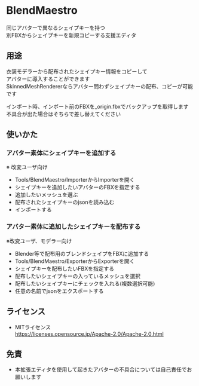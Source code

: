 # BlendMaestro
同じアバターで異なるシェイプキーを持つ  
別FBXからシェイプキーを新規コピーする支援エディタ  

## 用途
衣装モデラーから配布されたシェイプキー情報をコピーして  
アバターに導入することができます  
SkinnedMeshRendererならアバター問わずシェイプキーの配布、コピーが可能です  

インポート時、インポート前のFBXを_origin.fbxでバックアップを取得します  
不具合が出た場合はそちらで差し替えてください  

## 使いかた
### アバター素体にシェイプキーを追加する  
※ 改変ユーザ向け
* Tools/BlendMaestro/ImporterからImporterを開く  
* シェイプキーを追加したいアバターのFBXを指定する  
* 追加したいメッシュを選ぶ  
* 配布されたシェイプキーのjsonを読み込む  
* インポートする  

### アバター素体に追加したシェイプキーを配布する
※改変ユーザ、モデラー向け  

* Blender等で配布用のブレンドシェイプをFBXに追加する
* Tools/BlendMaestro/ExporterからExporterを開く  
* シェイプキーを配布したいFBXを指定する  
* 配布したいシェイプキーの入っているメッシュを選択  
* 配布したいシェイプキーにチェックを入れる(複数選択可能)  
* 任意の名前でjsonをエクスポートする  

## ライセンス
* MITライセンス  
https://licenses.opensource.jp/Apache-2.0/Apache-2.0.html

## 免責
* 本拡張エディタを使用して起きたアバターの不具合については自己責任でお願いします